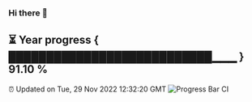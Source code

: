 ### Hi there 👋
⏳ Year progress { ███████████████████████████▁▁▁ } 91.10 %
---
⏰ Updated on Tue, 29 Nov 2022 12:32:20 GMT
![Progress Bar CI](https://github.com/liununu/liununu/workflows/Progress%20Bar%20CI/badge.svg)
